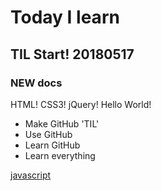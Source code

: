 # Today I learn

## TIL Start! 20180517

### NEW docs
HTML! CSS3! jQuery! Hello World!

* Make GitHub 'TIL'
* Use GitHub
* Learn GitHub
* Learn everything 

<a href="https://th0kim.github.io/TIL/javascript/TIL.md" target="_blank">javascript</a>
